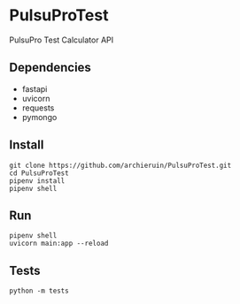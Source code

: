# PulsuProTest
PulsuPro Test Calculator API

## Dependencies
- fastapi
- uvicorn
- requests
- pymongo

## Install
```
git clone https://github.com/archieruin/PulsuProTest.git
cd PulsuProTest
pipenv install
pipenv shell
```

## Run
```
pipenv shell
uvicorn main:app --reload
```

## Tests
`python -m tests`
